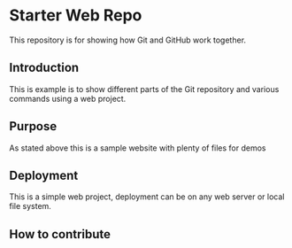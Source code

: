 # Starter Web Repo

This repository is for showing how Git and GitHub work together.

## Introduction

This is example is to show different parts of the Git repository and various commands using a web project.

## Purpose

As stated above this is a sample website with plenty of files for demos

## Deployment

This is a simple web project, deployment can be on any web server or local file system.

## How to contribute
